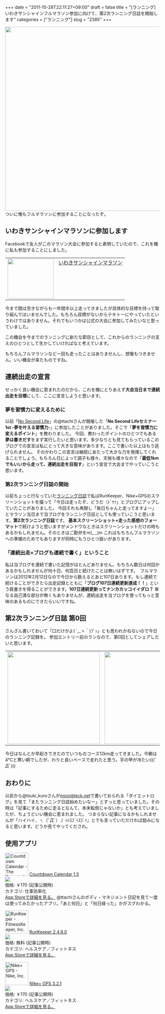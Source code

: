 +++
date = "2011-10-28T22:11:27+09:00"
draft = false
title = "[ランニング]いわきサンシャインフルマラソン参加に向けて、第2次ランニング日誌を開始します"
categories = ["ランニング"]
slug = "2385"
+++

<a href="https://knk-n.com/images/2011/10/0011.jpg"><img class="articleImg" src="https://knk-n.com/images/2011/10/0011.jpg" alt="" width="600" height="auto"/></a>
ついに俺もフルマラソンに参加することになったぞ。<!--more--><h2>いわきサンシャインマラソンに参加します</h2>
Facebookで友人がこのマラソン大会に参加すると表明していたので、これを機に私も参加することにしました。

<table border="0"><td valign="top" width="150"><a href="http://www.iwaki-marathon.jp/" target="_blank"><img src="http://capture.heartrails.com/150x130/shadow?http://www.iwaki-marathon.jp/" alt="" width="150" height="130" /></a></td><td valign="top"><a  href="http://www.iwaki-marathon.jp/" target="_blank">いわきサンシャインマラソン</a><a href="http://b.hatena.ne.jp/entry/http://www.iwaki-marathon.jp/" target="_blank"><img src="http://b.hatena.ne.jp/entry/image/http://www.iwaki-marathon.jp/" alt="" /></a></td></table>

今まで間は空きながらも一年間半以上走ってきましたが具体的な目標を持って取り組んではいませんでした。もちろん目標がないからテキトーにやっていたというわけではありません。それでもいつかは公式の大会に参加してみたいなと思っていました。

この機会を今までのランニングに新たな節目として、これからのランニングの支えのひとつとして生かしていければなと考えています。

もちろんフルマラソンなど一回も走ったことはありませんし、想像もつきません。いい機会が来たものですね。

<h2>連続出走の宣言</h2>
せっかく良い機会に恵まれたのだから、これを機にとりあえず<strong>大会当日まで連続出走を目標</strong>にして、ここに宣言しようと思います。

<h3>夢を習慣力に変えるために</h3>
以前「<a href="http://ttcbn.net/no_second_life/" target="_blank">No Second Life</a>」の@ttachiさんが開催した「<strong>No Second Lifeセミナー1st -夢を叶える習慣力-</strong>」に参加したことがありました。そこで「<strong>夢を習慣力に変えるポイント</strong>」を教わりました。
今回、教わったポイントのひとつでもある<strong>夢は書きだす</strong>をまず実行したいと思います。多少なりとも見てもらっているこのブログでの宣言は私にとって大きな意味があります。ここで書いた以上はもう逃げられません。
そのかわりこの宣言は継続にあたって大きな力を発揮してくれることでしょう。もちろん日によって調子も様々、天候も様々なので「<strong>最低1kmでもいいから走って、連続出走を目指す</strong>」という宣言で大会までやっていこうと思います。
<h3>第2次ランニング日誌の開始</h3>
以前ちょっと行なっていた<a href="http://knk-n.com/tag/running-diary/" target="_blank">ランニング日誌</a>で私はRunKeeper、Nike+GPSのスクリーンショットを撮って「今日は走ったぞ、どうだ（ﾄﾞﾔｧ」とブログにアップしていたことがありました。
今回それも再開し「毎日ちゃんと走ってますよー」とマラソン当日まで当ブログをランニング日誌としても使っていこうと思います。<strong>第2次ランニング日誌</strong>です。
<strong>基本スクリーンショット+走った感想のフォーマット</strong>で続けようと思いますがメンドウなときはスクリーンショットだけの時もあるかもしれません。そのときはご勘弁をm(_ _)m
これはもちろんフルマラソンへの準備のためでもありますが同時にもうひとつ狙いがあります。
<h3>「連続出走=ブログも連続で書く」ということ</h3>
私は当ブログを連続で書いた記憶がほとんどありません。もちろん数日は何回かあるかもしれませんが何十日、何百日と続けたことは無いはずです。
<a href="https://knk-n.com/images/2011/10/skitched-20111028-214528.jpg"><img class="articleImg" src="https://knk-n.com/images/2011/10/skitched-20111028-214528.jpg" alt="" width="" height=""/></a>
フルマラソンは2012年2月12日なので今日から数えるとあと107日あります。もし連続で続けることができたら出走記録とともに「<strong>ブログ107日連続更新達成！！</strong>」という肩書きを得ることができます。<strong>107日連続更新ってナンカカッコイイダロ？</strong>
単なる自己満な部分が無くもありませんが、連続出走を当ブログを使ってもっと意味のあるものにできたらいいですね。

<h2>第2次ランニング日誌 第0回</h2>
さんざん書いておいて「口だけかよ( ´,_ゝ｀)ﾌﾟｯ」とも思われかねないので今日のランニング記録を。
参加エントリー前のランなので、第0回としてシェアしたいと思います。
<table>
<tr>
<td>
<a href="https://knk-n.com/images/2011/10/IMG_4743.jpg"><img class="articleImg" src="https://knk-n.com/images/2011/10/IMG_4743.jpg" alt="" width="300" height="auto"/></a>
</td>
<td>
<a href="https://knk-n.com/images/2011/10/IMG_4744.jpg"><img class="articleImg" src="https://knk-n.com/images/2011/10/IMG_4744.jpg" alt="" width="300" height="auto"/></a>
</td>
</tr>
</table>
今日はなんとか早起きできたのでいつものコース12km走ってきました。今朝は4℃と寒い朝でしたが、わりと良いペースで走れたと思う。手の甲が冷たい(((ﾟДﾟ)))
<h2>おわりに</h2>
以前から@tsuki_kuroさんが<a href="http://moonbleck.net" target="_blank">moonbleck.net</a>で書いておられる「ダイエットログ」を見て「またランニング日誌始めたいなー」とずっと思っていました。その時は「記事にするために走るとなんて、本末転倒じゃないか」とも考えていましたが、ちょうどいい機会に恵まれました。
つまらない記事になるかもしれませんが「ハイハイ、ヽ〔ﾟДﾟ〕丿 ﾊｲｽｺﾞｲｽｺﾞｲ」とでも言っていただければ励みになると思います。どうか見てやってくだされ。
<h2>使用アプリ</h2>
<a href="http://itunes.apple.com/jp/app/countdown-calendar/id311396436?mt=8&uo=4" target="new"><img class="appstorehelper_appicn" width="75" height="75" src="http://a3.mzstatic.com/us/r1000/056/Purple/66/3d/3e/mzi.mfbhhljd.jpg" alt="Countdown Calendar - The Future of Pinball, LLC"></a>
<a href="http://itunes.apple.com/jp/app/countdown-calendar/id311396436?mt=8&uo=4" target="new">Countdown Calendar 1.5</a><br>
<a href="http://itunes.apple.com/jp/app/countdown-calendar/id311396436?mt=8&uo=4" target="itunes_store"><img class="appstorehelper_icn" src="http://ax.phobos.apple.com.edgesuite.net/ja_jp/images/web/linkmaker/badge_appstore-sm.gif" ></a><br>
価格: &#65509;170 (記事公開時)<br>
カテゴリ: 仕事効率化<br>
<a href="http://itunes.apple.com/jp/app/countdown-calendar/id311396436?mt=8&uo=4" target="new">App Storeで詳細を見る。</a>
@ttachiさんのボディ・マネジメント日記を見て一度は使ってみたかったアプリ。「あと何日」と「何日経った」かがスグわかる。

<a href="http://itunes.apple.com/jp/app/runkeeper/id300235330?mt=8&uo=4" target="new"><img class="appstorehelper_appicn" width="75" height="75" src="http://a3.mzstatic.com/us/r1000/103/Purple/06/ce/61/mzl.znawhtxu.jpg" alt="RunKeeper - FitnessKeeper, Inc."></a>
<a href="http://itunes.apple.com/jp/app/runkeeper/id300235330?mt=8&uo=4" target="new">RunKeeper 2.4.8.0</a><br>
<a href="http://itunes.apple.com/jp/app/runkeeper/id300235330?mt=8&uo=4" target="itunes_store"><img class="appstorehelper_icn" src="http://ax.phobos.apple.com.edgesuite.net/ja_jp/images/web/linkmaker/badge_appstore-sm.gif" ></a><br>
価格: 無料 (記事公開時)<br>
カテゴリ: ヘルスケア／フィットネス<br>
<a href="http://itunes.apple.com/jp/app/runkeeper/id300235330?mt=8&uo=4" target="new">App Storeで詳細を見る。</a>

<a href="http://itunes.apple.com/jp/app/nike-gps/id387771637?mt=8&uo=4" target="new"><img class="appstorehelper_appicn" width="75" height="75" src="http://a5.mzstatic.com/us/r1000/119/Purple/65/17/c0/mzl.xfbkswei.png" alt="Nike+ GPS - Nike, Inc."></a>
<a href="http://itunes.apple.com/jp/app/nike-gps/id387771637?mt=8&uo=4" target="new">Nike+ GPS 3.2.1</a><br>
<a href="http://itunes.apple.com/jp/app/nike-gps/id387771637?mt=8&uo=4" target="itunes_store"><img class="appstorehelper_icn" src="http://ax.phobos.apple.com.edgesuite.net/ja_jp/images/web/linkmaker/badge_appstore-sm.gif" ></a><br>
価格: &#65509;170 (記事公開時)<br>
カテゴリ: ヘルスケア／フィットネス<br>
<a href="http://itunes.apple.com/jp/app/nike-gps/id387771637?mt=8&uo=4" target="new">App Storeで詳細を見る。</a>
